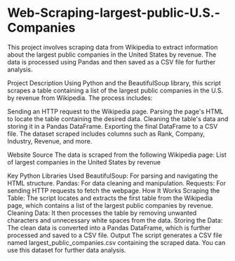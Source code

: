 # Web-Scraping-largest-public-U.S.-Companies
This project involves scraping data from Wikipedia to extract information about the largest public companies in the United States by revenue. The data is processed using Pandas and then saved as a CSV file for further analysis.

Project Description
Using Python and the BeautifulSoup library, this script scrapes a table containing a list of the largest public companies in the U.S. by revenue from Wikipedia. The process includes:

Sending an HTTP request to the Wikipedia page.
Parsing the page's HTML to locate the table containing the desired data.
Cleaning the table's data and storing it in a Pandas DataFrame.
Exporting the final DataFrame to a CSV file.
The dataset scraped includes columns such as Rank, Company, Industry, Revenue, and more.

Website Source
The data is scraped from the following Wikipedia page:
List of largest companies in the United States by revenue

Key Python Libraries Used
BeautifulSoup: For parsing and navigating the HTML structure.
Pandas: For data cleaning and manipulation.
Requests: For sending HTTP requests to fetch the webpage.
How It Works
Scraping the Table: The script locates and extracts the first table from the Wikipedia page, which contains a list of the largest public companies by revenue.
Cleaning Data: It then processes the table by removing unwanted characters and unnecessary white spaces from the data.
Storing the Data: The clean data is converted into a Pandas DataFrame, which is further processed and saved to a CSV file.
Output
The script generates a CSV file named largest_public_companies.csv containing the scraped data. You can use this dataset for further data analysis.

